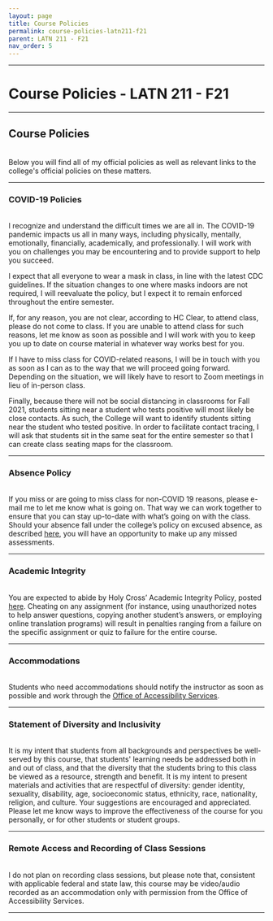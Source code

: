 ```yaml
---
layout: page
title: Course Policies
permalink: course-policies-latn211-f21
parent: LATN 211 - F21
nav_order: 5
---
```

***

# Course Policies - LATN 211 - F21

***
## Course Policies
&nbsp;  
Below you will find all of my official policies as well as relevant links to the college's official policies on these matters.

***

### COVID-19 Policies
&nbsp;  
I recognize and understand the difficult times we are all in. The COVID-19 pandemic impacts us all in many ways, including physically, mentally, emotionally, financially, academically, and professionally. I will work with you on challenges you may be encountering and to provide support to help you succeed.

I expect that all everyone to wear a mask in class, in line with the latest CDC guidelines. If the situation changes to one where masks indoors are not required, I will reevaluate the policy, but I expect it to remain enforced throughout the entire semester.

If, for any reason, you are not clear, according to HC Clear, to attend class, please do not come to class. If you are unable to attend class for such reasons, let me know as soon as possible and I will work with you to keep you up to date on course material in whatever way works best for you.

If I have to miss class for COVID-related reasons, I will be in touch with you as soon as I can as to the way that we will proceed going forward. Depending on the situation, we will likely have to resort to Zoom meetings in lieu of in-person class.

Finally, because there will not be social distancing in classrooms for Fall 2021, students sitting near a student who tests positive will most likely be close contacts. As such, the College will want to identify students sitting near the student who tested positive. In order to facilitate contact tracing, I will ask that students sit in the same seat for the entire semester so that I can create class seating maps for the classroom.

***

### Absence Policy
&nbsp;  
If you miss or are going to miss class for non-COVID 19 reasons, please e-mail me to let me know what is going on. That way we can work together to ensure that you can stay up-to-date with what’s going on with the class. Should your absence fall under the college’s policy on excused absence, as described [here](https://catalog.holycross.edu/requirements-policies/academic-policies/#coursepoliciestext), you will have an opportunity to make up any missed assessments.

***

### Academic Integrity
&nbsp;  
You are expected to abide by Holy Cross’ Academic Integrity Policy, posted [here](https://catalog.holycross.edu/requirements-policies/academic-policies/#academicintegritytext). Cheating on any assignment (for instance, using unauthorized notes to help answer questions, copying another student’s answers, or employing online translation programs) will result in penalties ranging from a failure on the specific assignment or quiz to failure for the entire course.

***

### Accommodations
&nbsp;  
Students who need accommodations should notify the instructor as soon as possible and work through the [Office of Accessibility Services](https://www.holycross.edu/health-wellness-and-access/office-accessibility-services).

***

### Statement of Diversity and Inclusivity
&nbsp;  
It is my intent that students from all backgrounds and perspectives be well-served by this course, that students' learning needs be addressed both in and out of class, and that the diversity that the students bring to this class be viewed as a resource, strength and benefit. It is my intent to present materials and activities that are respectful of diversity: gender identity, sexuality, disability, age, socioeconomic status, ethnicity, race, nationality, religion, and culture. Your suggestions are encouraged and appreciated. Please let me know ways to improve the effectiveness of the course for you personally, or for other students or student groups.

***

### Remote Access and Recording of Class Sessions
&nbsp;  
I do not plan on recording class sessions, but please note that, consistent with applicable federal and state law, this course may
be video/audio recorded as an accommodation only with permission from the Office of Accessibility Services.

***
